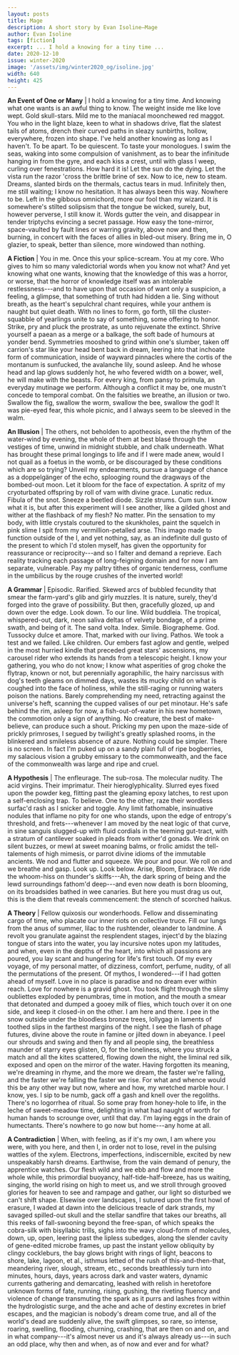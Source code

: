 ```yaml
---
layout: posts
title: Mage
description: A short story by Evan Isoline—Mage
author: Evan Isoline
tags: [fiction]
excerpt: ... I hold a knowing for a tiny time ...
date: 2020-12-10
issue: winter-2020
image: '/assets/img/winter2020_og/isoline.jpg'
width: 640
height: 425
---
```



**An Event of One or Many** \| I hold a knowing for a tiny time. And
knowing what one wants is an awful thing to know. The weight inside me
like love wept. Gold skull-stars. Mild me to the maniacal moonchewed red
maggot. You who in the light blaze, keen to what in shadows drive, flat
the slatest tails of atoms, drench their curved paths in sleazy
sunbirths, hollow, everywhere, frozen into shape. I've held another
knowing as long as I haven't. To be apart. To be quiescent. To taste
your monologues. I swim the seas, waking into some compulsion of
vanishment, as to bear the infinitude hanging in from the gyre, and each
kiss a crest, until with glass I weep, curling over fenestrations. How
hard it is! Let the sun do the dying. Let the vista run the razor 'cross
the brittle brine of sex. Now to ice, new to steam. Dreams, slanted
birds on the thermals, cactus tears in mud. Infinitely then, me still
waiting; I know no hesitation. It has always been this way. Nowhere to
be. Left in the gibbous omnichord, more our fool than my wizard. It is
somewhere's stilted solipsism that the tongue be wicked, surely, but,
however perverse, I still know it. Words gutter the vein, and disappear
in tender triptychs evincing a secret passage. How easy the tone-mirror,
space-vaulted by fault lines or warring gravity, above now and then,
burning, in concert with the faces of allies in bled-out misery. Bring
me in, O glazier, to speak, better than silence, more windowed than
nothing.

**A Fiction** \| You in me. Once this your splice-scream. You at my
core. Who gives to him so many valedictorial words when you know not
what? And yet knowing what one wants, knowing that the knowledge of this
was a horror, or worse, that the horror of knowledge itself was an
intolerable restlessness---and to have upon that occasion of want only a
suspicion, a feeling, a glimpse, that something of truth had hidden a
lie. Sing without breath, as the heart's sepulchral chant requires,
while your anthem is naught but quiet death. With no lines to form, go
forth, till the cluster-squabble of yearlings unite to say of something,
some offering to honor. Strike, pry and pluck the prostrate, as unto
rejuvenate the extinct. Shrive yourself a paean as a merge or a balkage,
the soft bade of humours at yonder bend. Symmetries mooshed to grind
within one's slumber, taken off carrion's star like your head bent back
in dream, leering into that inchoate form of communication, inside of
wayward pinnacles where the cortis of the montanum is sunfucked, the
avalanche lily, sound asleep. And he whose head and lap glows suddenly
hot, he who fevered width on a bower, well, he will make with the
beasts. For every king, from pansy to primula, an everyday mutinage we
perform. Although a conflict it may be, one mustn't concede to temporal
combat. On the falsities we breathe, an illusion or two. Swallow the
fig, swallow the worm, swallow the bee, swallow the god! It was pie-eyed
fear, this whole picnic, and I always seem to be sleeved in the walm.

**An Illusion** \| The others, not beholden to apotheosis, even the
rhythm of the water-wind by evening, the whole of them at best blasé
through the vestiges of time, unwind in midnight stubble, and chalk
underneath. What has brought these primal longings to life and if I were
made anew, would I not quail as a foetus in the womb, or be discouraged
by these conditions which are so trying? Unveil my endearments, pursue a
language of chance as a doppelgänger of the echo, splooging round the
dragways of the bombed-out moon. Let it bloom for the face of
expectation. A spritz of my cryoturbated offspring by roll of vam with
divine grace. Lunatic redux. Fibula of the snot. Sneeze a beetled diode.
Sizzle strums. Cum sun. I know what it is, but after this experiment
will I see another, like a gilded ghost and wither at the flashback of
my flesh? No matter. Pin the sensation to my body, with little crystals
coutured to the skunkholes, paint the squelch in pink slime I spit from
my vermillion-petalled arse. This imago made to function outside of the
I, and yet nothing, say, as an indefinite dull gusto of the present to
which I'd stolen myself, has given the opportunity for reassurance or
reciprocity---and so I falter and demand a reprieve. Each reality
tracking each passage of long-feigning domain and for now I am separate,
vulnerable. Pay my paltry tithes of organic tenderness, conflume in the
umbilicus by the rouge crushes of the inverted world!

**A Grammar** \| Episodic. Rarified. Skewed arcs of bubbled fecundity
that smear the farm-yard's glib and girly muzzles. It is nature, surely,
they'd forged into the grave of possibility. But then, gracefully
glozed, up and down over the edge. Look down. To our line. Wild
buddleia. The tropical, whispered-out, dark, neon saliva deltas of
velvety bondage, of a prime swath, and being of it. The sand volta.
Index. Simile. Biographeme. God. Tussocky dulce et amore. That, marked
with our living. Pathos. We took a test and we failed. Like children.
Our embers fast aglow and gentle, welped in the most hurried kindle that
preceded great stars\' ascensions, my carousel rider who extends its
hands from a telescopic height. I know your gathering, you who do not
know; I know what asperities of grog choke the flytrap, known or not,
but perennially agoraphilic, the hairy narcissus with dog's teeth gleams
on dimmed days, wastes its mucky child on what is coughed into the face
of holiness, while the still-raging or running waters poison the
nations. Barely comprehending my need, retracting against the universe's
heft, scanning the cupped valises of our pet minotaur. He's safe behind
the rim, asleep for now, a fish-out-of-water in his new hometown, the
commotion only a sign of anything. No creature, the best of
make-believe, can produce such a shout. Pricking my pen upon the
maze-side of prickly primroses, I segued by twilight's greatly splashed
rooms, in the blinkered and smileless absence of azure. Nothing could be
simpler. There is no screen. In fact I'm puked up on a sandy plain full
of ripe bogberries, my salacious vision a grubby emissary to the
commonwealth, and the face of the commonwealth was large and ripe and
cruel.

**A Hypothesis** \| The enfleurage. The sub-rosa. The molecular nudity.
The acid virgins. Their imprimatur. Their hieroglyphicality. Slurred
eyes fixed upon the powder keg, flitting past the gleaming epoxy
latches, to rest upon a self-enclosing trap. To believe. One to the
other, raze their wordless surfac'd rash as I snicker and toggle. Any
limit fathomable, insinuative nodules that inflame no pity for one who
stands, upon the edge of entropy's threshold, and frets---whenever I am
moved by the neat logic of that curve, in sine sanguis slugged-up with
fluid cordials in the teeming gut-tract, with a stratum of cantilever
soaked in pleads from wither'd gonads. We drink on silent buzzes, or
mewl at sweet moaning balms, or frolic amidst the tell-talements of high
mimesis, or parrot divine idioms of the immutable ancients. We nod and
flutter and squeeze. We pour and pour. We roll on and we breathe and
gasp. Look up. Look below. Arise, Bloom, Embrace. We ride the whoom-hiss
on thunder's skiffs---Ah, the dark spring of being and the lewd
surroundings fathom'd deep---and even now death is born blooming, on its
broadsides bathed in wee canaries. But here you must drag us out, this
is the diem that reveals commencement: the stench of scorched haikus.

**A Theory** \| Fellow quixosis our wonderhoods. Fellow and
disseminating cargo of time, who placate our inner riots on collective
truce. Fill our lungs from the anus of summer, lilac to the rushtender,
oleander to landmine. A revolt you granulate against the resplendent
stages, inject'd by the blazing tongue of stars into the water, you lay
incursive notes upon my latitudes, and when, even in the depths of the
heart, into which all passions are poured, you lay scant and hungering
for life's first touch. Of my every voyage, of my personal matter, of
dizziness, comfort, perfume, nudity, of all the permutations of the
present. Of mythos, I wondered---if I had gotten ahead of myself. Love
in no place is paradise and no dream ever within reach. Love for nowhere
is a gravid ghost. You took flight through the slimy oubliettes exploded
by penumbras, time in motion, and the mouth a smear that detonated and
dumped a gooey milk of flies, which touch over it on one side, and keep
it closed-in on the other. I am here and there. I pee in the snow
outside under the bloodless bronze trees, lollygag in laments of toothed
slips in the farthest margins of the night. I see the flash of phage
futures, divine above the route in famine or jilted down in abeyance. I
peel our shrouds and swing and then fly and all people sing, the
breathless maunder of starry eyes glisten, O, for the loneliness, where
you struck a match and all the kites scattered, flowing down the night,
the liminal red silk, exposed and open on the mirror of the water.
Having forgotten its meaning, we're dreaming in rhyme, and the more we
dream, the faster we're falling, and the faster we're falling the faster
we rise. For what and whence would this be any other way but now, where
and how, my wretched marble hour. I know, yes. I sip to be numb, gack
off a gash and knell over the regoliths. There's no logorrhea of ritual.
So some pray from honey-hole to life, in the leche of sweet-meadow time,
delighting in what had naught of worth for human hands to scrounge over,
until that day. I'm laying eggs in the drain of humectants. There's
nowhere to go now but home---any home at all.

**A Contradiction** \| When, with feeling, as if it's my own, I am where
you were, with you here, and then I, in order not to lose, revel in the
pulsing wattles of the xylem. Electrons, imperfections, indiscernible,
excited by new unspeakably harsh dreams. Earthwise, from the vain demand
of penury, the apprentice watches. Our flesh wild and we ebb and flow
and more the whole while, this primordial buoyancy,
half-tide-half-breeze, has us waiting, singing, the world rising on high
to meet us, and we stroll through grooved glories for heaven to see and
rampage and gather, our light so disturbed we can't shift shape.
Elsewise over landscapes, I sutured upon the first howl of erasure, I
waded at dawn into the delicious treacle of dark strands, my savaged
spilled-out skull and the stellar sandfire that takes our breaths, all
this reeks of fall-swooning beyond the free-span, of which speaks the
cobra-silk with bisyllabic trills, sighs into the wavy cloud-form of
molecules, down, up, open, leering past the lipless subedges, along the
slender cavity of gene-edited microbe frames, up past the instant yellow
obliquity by clingy cockleburs, the bay glows bright with rings of
light, beacons to shore, lake, lagoon, et al., isthmus letted of the
rush of this-and-then-that, meandering river, slough, stream, etc.,
seconds breathlessly turn into minutes, hours, days, years across dark
and vaster waters, dynamic currents gathering and demarcating, leashed
with relish in heretofore unknown forms of fate, running, rising,
gushing, the riveting fluency and violence of change transmuting the
spark as it purrs and lashes from within the hydrologistic surge, and
the ache and ache of destiny excretes in brief escapes, and the magician
is nobody's dream come true, and all of the world's dead are suddenly
alive, the swift glimpses, so rare, so intense, roaring, swelling,
flooding, churning, crashing, that are then on and on, and in what
company---it's almost never us and it's always already us---in such an
odd place, why then and when, as of now and ever and for what?
